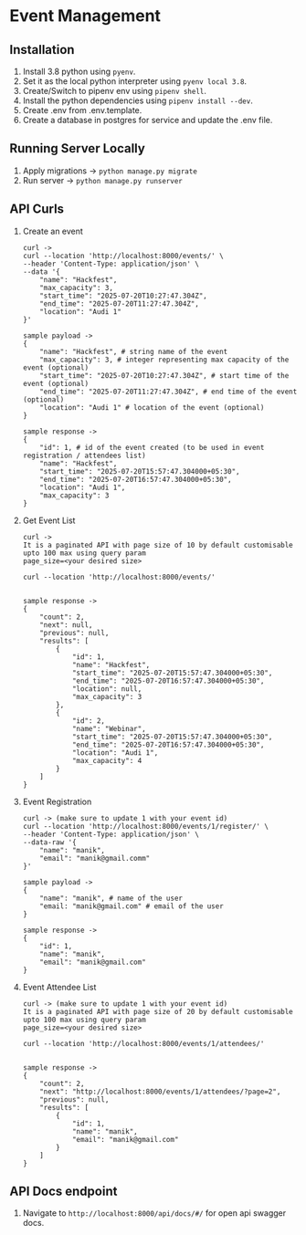 # Event Management

## Installation

1. Install 3.8 python using `pyenv`.
2. Set it as the local python interpreter using `pyenv local 3.8`.
3. Create/Switch to pipenv env using `pipenv shell`.
4. Install the python dependencies using `pipenv install --dev`.
5. Create .env from .env.template.
6. Create a database in postgres for service and update the .env file.


## Running Server Locally
1. Apply migrations -> `python manage.py migrate`
2. Run server -> `python manage.py runserver`

## API Curls
1. Create an event
    ```
    curl ->
    curl --location 'http://localhost:8000/events/' \
    --header 'Content-Type: application/json' \
    --data '{
        "name": "Hackfest",
        "max_capacity": 3,
        "start_time": "2025-07-20T10:27:47.304Z",
        "end_time": "2025-07-20T11:27:47.304Z",
        "location": "Audi 1"
    }'

    sample payload ->
    {
        "name": "Hackfest", # string name of the event
        "max_capacity": 3, # integer representing max capacity of the event (optional)
        "start_time": "2025-07-20T10:27:47.304Z", # start time of the event (optional)
        "end_time": "2025-07-20T11:27:47.304Z", # end time of the event (optional)
        "location": "Audi 1" # location of the event (optional)
    }

    sample response ->
    {
        "id": 1, # id of the event created (to be used in event registration / attendees list)
        "name": "Hackfest",
        "start_time": "2025-07-20T15:57:47.304000+05:30",
        "end_time": "2025-07-20T16:57:47.304000+05:30",
        "location": "Audi 1",
        "max_capacity": 3
    }
    ```

2. Get Event List
    ```
    curl ->
    It is a paginated API with page size of 10 by default customisable upto 100 max using query param
    page_size=<your desired size>

    curl --location 'http://localhost:8000/events/'

    
    sample response ->
    {
        "count": 2,
        "next": null,
        "previous": null,
        "results": [
            {
                "id": 1,
                "name": "Hackfest",
                "start_time": "2025-07-20T15:57:47.304000+05:30",
                "end_time": "2025-07-20T16:57:47.304000+05:30",
                "location": null,
                "max_capacity": 3
            },
            {
                "id": 2,
                "name": "Webinar",
                "start_time": "2025-07-20T15:57:47.304000+05:30",
                "end_time": "2025-07-20T16:57:47.304000+05:30",
                "location": "Audi 1",
                "max_capacity": 4
            }
        ]
    }
    ```

3. Event Registration
    ```
    curl -> (make sure to update 1 with your event id)
    curl --location 'http://localhost:8000/events/1/register/' \
    --header 'Content-Type: application/json' \
    --data-raw '{
        "name": "manik",
        "email": "manik@gmail.comm"
    }'

    sample payload ->
    {
        "name": "manik", # name of the user
        "email: "manik@gmail.com" # email of the user
    }

    sample response ->
    {
        "id": 1,
        "name": "manik",
        "email": "manik@gmail.com"
    }
    ```

4. Event Attendee List
    ```
    curl -> (make sure to update 1 with your event id)
    It is a paginated API with page size of 20 by default customisable upto 100 max using query param
    page_size=<your desired size>

    curl --location 'http://localhost:8000/events/1/attendees/'


    sample response ->
    {
        "count": 2,
        "next": "http://localhost:8000/events/1/attendees/?page=2",
        "previous": null,
        "results": [
            {
                "id": 1,
                "name": "manik",
                "email": "manik@gmail.com"
            }
        ]
    }
    ```

## API Docs endpoint
1. Navigate to `http://localhost:8000/api/docs/#/` for open api swagger docs.
